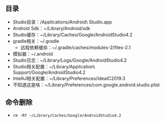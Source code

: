## 目录
* Studio目录：/Applications/Android\ Studio.app
* Android Sdk：~/Library/Android/sdk
* Studio缓存：~/Library/Caches/Google/AndroidStudio4.2
* gradle相关：~/.gradle
	* 远程依赖缓存：~/.gradle/caches/modules-2/files-2.1
* 模拟器：~/.android
* Studio日志：~/Library/Logs/Google/AndroidStudio4.2
* Studio相关配置：~/Library/Application\ Support/Google/AndroidStudio4.2
* IntelliJ相关配置：~/Library/Preferences/IdeaIC2019.3
* 不知道这是啥：~/Library/Preferences/com.google.android.studio.plist

## 命令删除
* `rm -Rf ~/Library/Caches/Google/AndroidStudio4.2`

